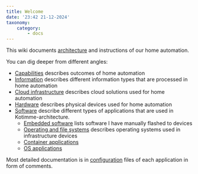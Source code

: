 ```yaml
---
title: Welcome
date: '23:42 21-12-2024'
taxonomy:
    category:
        - docs
---
```


This wiki documents [architecture](/architecture-overview) and instructions of our home automation.

You can dig deeper from different angles:
* [Capabilities](/capabilities) describes outcomes of home automation
* [Information](/information) describes different information types that are processed in home automation
* [Cloud infrastructure](/cloud-infrastructure) describes cloud solutions used for home automation
* [Hardware](/hardware) describes physical devices used for home automation
* [Software](/software) describe different types of applications that are used in Kotimme-architecture.
   * [Embedded software](/embedded-software) lists software I have manually flashed to devices
   * [Operating and file systems](/operating-and-file-systems) describes operating systems used in infrastructure devices
   * [Container applications](/container-application)
   * [OS applications](/os-applications)


Most detailed documentation is in [configuration](/configurations) files of each application in form of comments.